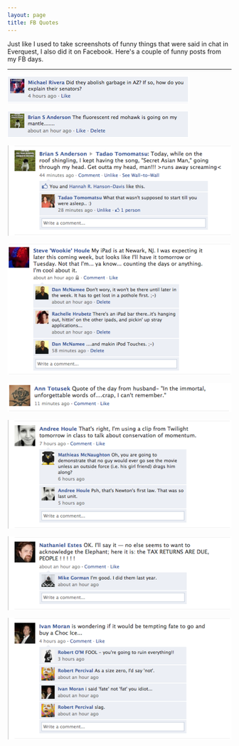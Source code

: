 ```yaml
---
layout: page
title: FB Quotes
---
```


Just like I used to take screenshots of funny things that were said in
chat in Everquest, 
I also did it on Facebook. Here's a couple of funny
posts from my FB days.

---

![](/assets/fb-quotes/Screen%20shot%202010-07-01%20at%202.07.26%20PM.png)

![](/assets/fb-quotes/Screen%20shot%202010-06-29%20at%2010.47.00%20PM.png)

![](/assets/fb-quotes/Screen%20shot%202010-06-29%20at%208.56.32%20PM.png)

![](/assets/fb-quotes/Screen%20shot%202010-06-13%20at%2012.05.14%20PM.png)

![](/assets/fb-quotes/Screen%20shot%202010-04-29%20at%208.24.53%20PM.png)

![](/assets/fb-quotes/Screen%20shot%202010-04-16%20at%208.04.21%20AM.png)

![](/assets/fb-quotes/Screen%20shot%202010-04-15%20at%2012.35.30%20AM.png)

![](/assets/fb-quotes/Screen%20shot%202010-04-10%20at%201.25.57%20PM.png)
